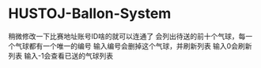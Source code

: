 # HUSTOJ-Ballon-System
稍微修改一下比赛地址账号ID啥的就可以连通了
会列出待送的前十个气球，每一个气球都有一个唯一的编号
输入编号会删掉这个气球，并刷新列表
输入0会刷新列表
输入-1会查看已送的气球列表
